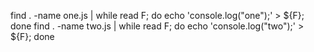 find . -name one.js | while read F; do echo 'console.log("one");' > ${F}; done
find . -name two.js | while read F; do echo 'console.log("two");' > ${F}; done
